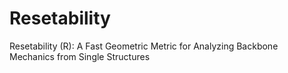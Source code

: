 # Resetability
Resetability (R): A Fast Geometric Metric for Analyzing Backbone Mechanics from Single Structures
